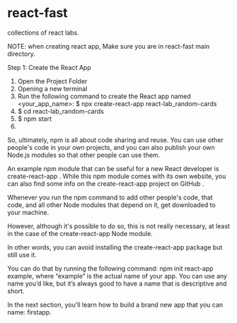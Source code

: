 # react-fast

collections of react labs.

NOTE: when creating react app, Make sure you are in react-fast main directory.

Step 1: Create the React App  

1.  Open the Project Folder  
2.  Opening a new terminal   
3.  Run the following command to create the React app named <your_app_name>:  $ npx create-react-app react-lab_random-cards
4.  $ cd react-lab_random-cards
5.  $ npm start
6.  


So, ultimately, npm is all about code sharing and reuse. You can use other people's code in your own projects, and you can also publish your own Node.js modules so that other people can use them.

An example npm module that can be useful for a new React developer is 
create-react-app
. While this npm module comes with its own website, you can also find some info on the 
create-react-app project on GitHub
. 

Whenever you run the npm command to add other people's code, that code, and all other Node modules that depend on it, get downloaded to your machine.

However, although it's possible to do so, this is not really necessary, at least in the case of the create-react-app Node module.

In other words, you can avoid installing the create-react-app package but still use it.

You can do that by running the following command: npm init react-app example, where “example” is the actual name of your app. You can use any name you’d like, but it’s always good to have a name that is descriptive and short.

In the next section, you'll learn how to build a brand new app that you can name: firstapp.